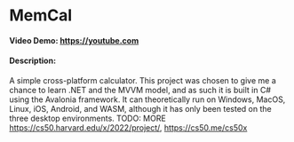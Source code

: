 # MemCal
#### Video Demo: https://youtube.com
#### Description:
A simple cross-platform calculator.
This project was chosen to give me a chance to learn .NET and the MVVM model,
and as such it is built in C# using the Avalonia framework. It can theoretically
run on Windows, MacOS, Linux, iOS, Android, and WASM, although it has only been tested
on the three desktop environments.
TODO: MORE https://cs50.harvard.edu/x/2022/project/, https://cs50.me/cs50x